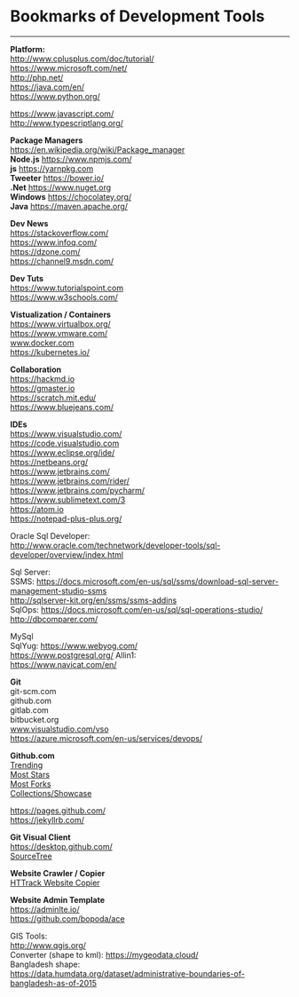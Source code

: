 # Bookmarks of Development Tools
---

**Platform:**  
http://www.cplusplus.com/doc/tutorial/  
https://www.microsoft.com/net/  
http://php.net/  
https://java.com/en/  
https://www.python.org/  

https://www.javascript.com/  
http://www.typescriptlang.org/  

**Package Managers**  
https://en.wikipedia.org/wiki/Package_manager  
**Node.js** https://www.npmjs.com/  
**js** https://yarnpkg.com  
**Tweeter** https://bower.io/  
**.Net** https://www.nuget.org  
**Windows** https://chocolatey.org/  
**Java** https://maven.apache.org/  


**Dev News**  
https://stackoverflow.com/  
https://www.infoq.com/  
https://dzone.com/  
https://channel9.msdn.com/  

**Dev Tuts**  
https://www.tutorialspoint.com  
https://www.w3schools.com/  


**Vistualization / Containers**  
https://www.virtualbox.org/  
https://www.vmware.com/  
www.docker.com  
https://kubernetes.io/  

**Collaboration**  
https://hackmd.io  
https://gmaster.io  
https://scratch.mit.edu/  
https://www.bluejeans.com/  


**IDEs**  
https://www.visualstudio.com/  
https://code.visualstudio.com  
https://www.eclipse.org/ide/  
https://netbeans.org/  
https://www.jetbrains.com/  
https://www.jetbrains.com/rider/  
https://www.jetbrains.com/pycharm/  
https://www.sublimetext.com/3  
https://atom.io  
https://notepad-plus-plus.org/  

Oracle Sql Developer:  
http://www.oracle.com/technetwork/developer-tools/sql-developer/overview/index.html  

Sql Server:  
SSMS: https://docs.microsoft.com/en-us/sql/ssms/download-sql-server-management-studio-ssms  
http://sqlserver-kit.org/en/ssms/ssms-addins  
SqlOps: https://docs.microsoft.com/en-us/sql/sql-operations-studio/  
http://dbcomparer.com/  

MySql  
SqlYug: https://www.webyog.com/  
https://www.postgresql.org/
Allin1:  
https://www.navicat.com/en/  

**Git**  
git-scm.com  
github.com  
gitlab.com  
bitbucket.org  
www.visualstudio.com/vso  
https://azure.microsoft.com/en-us/services/devops/  

**Github.com**  
[Trending](https://github.com/trending?since=monthly)  
[Most Stars](https://github.com/search?q=stars%3A%3E1&ref=searchresults&type=Repositories&utf8=%E2%9C%93)  
[Most Forks](https://github.com/search?o=desc&q=forks%3A%3E1&ref=searchresults&s=forks&type=Repositories&utf8=%E2%9C%93)  
[Collections/Showcase](https://github.com/collections)  

https://pages.github.com/  
https://jekyllrb.com/  

**Git Visual Client**  
https://desktop.github.com/  
[SourceTree](https://www.sourcetreeapp.com/)  

**Website Crawler / Copier**  
[HTTrack Website Copier](https://www.httrack.com/)  


**Website Admin Template**  
https://adminlte.io/  
https://github.com/bopoda/ace  


GIS Tools:  
http://www.qgis.org/  
Converter (shape to kml): https://mygeodata.cloud/   
Bangladesh shape:  
https://data.humdata.org/dataset/administrative-boundaries-of-bangladesh-as-of-2015   
